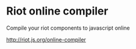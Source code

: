 # Riot online compiler

Compile your riot components to javascript online

http://riot.js.org/online-compiler

